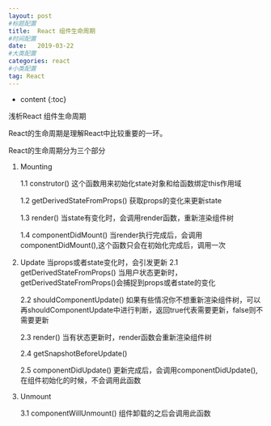 ```yaml
---
layout: post
#标题配置
title:  React 组件生命周期
#时间配置
date:   2019-03-22
#大类配置
categories: react
#小类配置
tag: React
---
```


* content
{:toc}


浅析React 组件生命周期

React的生命周期是理解React中比较重要的一环。

React的生命周期分为三个部分
1. Mounting

   1.1 construtor()
   这个函数用来初始化state对象和给函数绑定this作用域

   1.2 getDerivedStateFromProps()
   获取props的变化来更新state

   1.3 render()
   当state有变化时，会调用render函数，重新渲染组件树

   1.4 componentDidMount()
   当render执行完成后，会调用componentDidMount(),这个函数只会在初始化完成后，调用一次

2. Update
   当props或者state变化时，会引发更新
   2.1 getDerivedStateFromProps()
   当用户状态更新时，getDerivedStateFromProps()会捕捉到props或者state的变化

   2.2 shouldComponentUpdate()
   如果有些情况你不想重新渲染组件树，可以再shouldComponentUpdate中进行判断，返回true代表需要更新，false则不需要更新

   2.3 render()
   当有状态更新时，render函数会重新渲染组件树

   2.4 getSnapshotBeforeUpdate()
   
   2.5 componentDidUpdate()
   更新完成后，会调用componentDidUpdate(),在组件初始化的时候，不会调用此函数

3. Unmount

   3.1 componentWillUnmount()
   组件卸载的之后会调用此函数